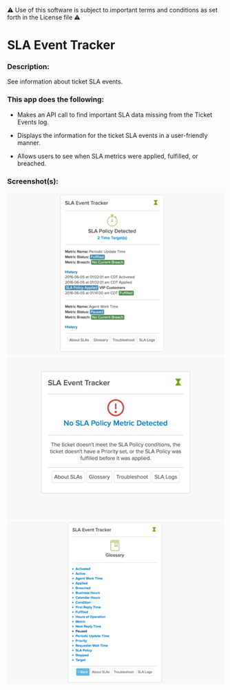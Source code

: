⚠️ Use of this software is subject to important terms and conditions as set forth in the License file ⚠️

# SLA Event Tracker

### Description:

See information about ticket SLA events.

### This app does the following:

* Makes an API call to find important SLA data missing from the Ticket Events log.

* Displays the information for the ticket SLA events in a user-friendly manner.

* Allows users to see when SLA metrics were applied, fulfilled, or breached.

### Screenshot(s):

![Screenshot 1](assets/screenshot-1.png)
![Screenshot 2](assets/screenshot-2.png)
![Screenshot 3](assets/screenshot-3.png)
